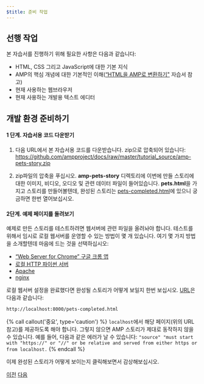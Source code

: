 ```yaml
---
$title: 준비 작업
---
```


## 선행 작업

본 자습서를 진행하기 위해 필요한 사항은 다음과 같습니다:

- HTML, CSS 그리고 JavaScript에 대한 기본 지식
- AMP의 핵심 개념에 대한 기본적인 이해([“HTML을 AMP로 변환하기"](/ko/docs/fundamentals/converting.html) 자습서 참고)
- 현재 사용하는 웹브라우저
- 현재 사용하는 개발용 텍스트 에디터

## 개발 환경 준비하기

#### 1 단계. 자습서용 코드 다운받기

1. 다음 URL에서 본 자습서용 코드를 다운받습니다. zip으로 압축되어 있습니다: <a href="https://github.com/ampproject/docs/raw/master/tutorial_source/amp-pets-story.zip">https://github.com/ampproject/docs/raw/master/tutorial_source/amp-pets-story.zip</a>

2. zip파일의 압축을 푸십시오. **amp-pets-story** 디렉토리에 이번에 만들 스토리에 대한 이미지, 비디오, 오디오 및 관련 데이터 파일이 들어있습니다. **pets.html**을 가지고 스토리를 만들어볼텐데, 완성된 스토리는 [pets-completed.html](https://github.com/ampproject/docs/blob/master/tutorial_source/amp-pets-story/pets-completed.html)에 있으니 궁금하면 한번 열어보십시오.

#### 2단계. 예제 페이지를 돌려보기

예제로 만든 스토리를 테스트하려면 웹서버에 관련 파일을 올려놔야 합니다. 테스트를 위해서 임시로 로컬 웹서버를 운영할 수 있는 방법이 몇 개 있습니다. 여기 몇 가지 방법을 소개할텐데 마음에 드는 것을 선택하십시오:

- [“Web Server for Chrome” 구글 크롬 앱](https://chrome.google.com/webstore/detail/web-server-for-chrome/ofhbbkphhbklhfoeikjpcbhemlocgigb)
- [로컬 HTTP 파이썬 서버](https://developer.mozilla.org/en-US/docs/Learn/Common_questions/set_up_a_local_testing_server#Running_a_simple_local_HTTP_server)
- [Apache](https://httpd.apache.org/docs/2.4/getting-started.html)
- [nginx](http://nginx.org/)

로컬 웹서버 설정을 완료했다면 완성될 스토리가 어떻게 보일지 한번 보십시오. <a href="http://localhost:8000/pets-completed.html">URL</a>은 다음과 같습니다:

```html
http://localhost:8000/pets-completed.html
```

{% call callout('중요', type='caution') %}
`localhost`에서 해당 페이지(위의 URL참고)를 제공하도록 해야 합니다. 그렇지 않으면 AMP 스토리가 제대로 동작하지 않을 수 있습니다. 예를 들어, 다음과 같은 에러가 날 수 있습니다: `"source" "must start with "https://" or "//" or be relative and served from either https or from localhost.`
{% endcall %}

이제 완성된 스토리가 어떻게 보이는지 클릭해보면서 감상해보십시오.

<div class="prev-next-buttons">
  <a class="button prev-button" href="/ko/docs/getting_started/visual_story.html"><span class="arrow-prev">이전</span></a>
  <a class="button next-button" href="/ko/docs/getting_started/visual_story/parts_of_story.html"><span class="arrow-next">다음</span></a>
</div>
